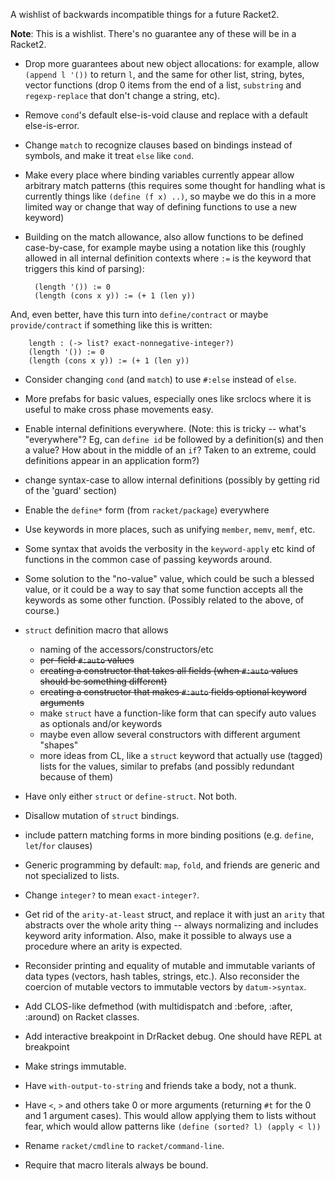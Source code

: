A wishlist of backwards incompatible things for a future Racket2.

**Note**: This is a wishlist. There's no guarantee any of these will be in a Racket2.

* Drop more guarantees about new object allocations: for example, allow `(append l '())` to return `l`,
  and the same for other list, string, bytes, vector functions (drop 0 items from the end of a list,
  `substring` and `regexp-replace` that don't change a string, etc).

* Remove `cond`'s default else-is-void clause and replace with a default else-is-error.

* Change `match` to recognize clauses based on bindings instead of symbols, and make
  it treat `else` like `cond`.

* Make every place where binding variables currently appear allow arbitrary match patterns (this requires some thought for handling what is currently things like `(define (f x) ..)`, so maybe we do this in a more limited way or change that way of defining functions to use a new keyword)

* Building on the match allowance, also allow functions to be defined case-by-case, for example maybe using a notation like this (roughly allowed in all internal definition contexts where `:=` is the keyword that triggers this kind of parsing):

        (length '()) := 0
        (length (cons x y)) := (+ 1 (len y))

And, even better, have this turn into `define/contract` or maybe `provide/contract` if something like this is written:

        length : (-> list? exact-nonnegative-integer?)
        (length '()) := 0
        (length (cons x y)) := (+ 1 (len y))

* Consider changing `cond` (and `match`) to use `#:else` instead of `else`.

* More prefabs for basic values, especially ones like srclocs where it is useful to make cross phase
  movements easy.

* Enable internal definitions everywhere.  (Note: this is tricky -- what's "everywhere"?
  Eg, can `define id` be followed by a definition(s) and then a value?  How about in the middle
  of an `if`?  Taken to an extreme, could definitions appear in an application form?)

* change syntax-case to allow internal definitions (possibly by getting rid of the 'guard' section)

* Enable the `define*` form (from `racket/package`) everywhere

* Use keywords in more places, such as unifying `member`, `memv`, `memf`, etc.

* Some syntax that avoids the verbosity in the `keyword-apply` etc kind of functions in the common
  case of passing keywords around.

* Some solution to the "no-value" value, which could be such a blessed value, or it could be a way
  to say that some function accepts all the keywords as some other function.  (Possibly related to
  the above, of course.)

* `struct` definition macro that allows
  - naming of the accessors/constructors/etc
  - ~~per-field `#:auto` values~~
  - ~~creating a constructor that takes all fields (when `#:auto` values should be something different)~~
  - ~~creating a constructor that makes `#:auto` fields optional keyword arguments~~
  - make `struct` have a function-like form that can specify auto values as optionals and/or keywords
  - maybe even allow several constructors with different argument "shapes"
  - more ideas from CL, like a `struct` keyword that actually use (tagged) lists for the values,
    similar to prefabs (and possibly redundant because of them)

* Have only either `struct` or `define-struct`. Not both.

* Disallow mutation of `struct` bindings.

* include pattern matching forms in more binding positions (e.g. `define`, `let`/`for` clauses)

* Generic programming by default: `map`, `fold`, and friends are generic and not specialized to lists.

* Change `integer?` to mean `exact-integer?`.

* Get rid of the `arity-at-least` struct, and replace it with just an `arity` that abstracts over the
  whole arity thing -- always normalizing and includes keyword arity information.  Also, make it possible
  to always use a procedure where an arity is expected.

* Reconsider printing and equality of mutable and immutable variants of data types (vectors,
  hash tables, strings, etc.). Also reconsider the coercion of mutable vectors to immutable
  vectors by `datum->syntax`.

* Add CLOS-like defmethod (with multidispatch and :before, :after, :around) on Racket classes.

* Add interactive breakpoint in DrRacket debug. One should have REPL at breakpoint

* Make strings immutable.

* Have `with-output-to-string` and friends take a body, not a thunk.

* Have `<`, `>` and others take 0 or more arguments (returning `#t` for the 0 and 1 argument cases). This would allow applying them to lists without fear, which would allow patterns like `(define (sorted? l) (apply < l))`

* Rename `racket/cmdline` to `racket/command-line`.

* Require that macro literals always be bound.
